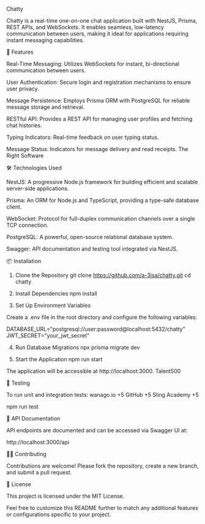 Chatty

Chatty is a real-time one-on-one chat application built with NestJS, Prisma, REST APIs, and WebSockets. It enables seamless, low-latency communication between users, making it ideal for applications requiring instant messaging capabilities.

🚀 Features

Real-Time Messaging: Utilizes WebSockets for instant, bi-directional communication between users.

User Authentication: Secure login and registration mechanisms to ensure user privacy.

Message Persistence: Employs Prisma ORM with PostgreSQL for reliable message storage and retrieval.

RESTful API: Provides a REST API for managing user profiles and fetching chat histories.

Typing Indicators: Real-time feedback on user typing status.

Message Status: Indicators for message delivery and read receipts.
The Right Software

🛠️ Technologies Used

NestJS: A progressive Node.js framework for building efficient and scalable server-side applications.

Prisma: An ORM for Node.js and TypeScript, providing a type-safe database client.

WebSocket: Protocol for full-duplex communication channels over a single TCP connection.

PostgreSQL: A powerful, open-source relational database system.

Swagger: API documentation and testing tool integrated via NestJS.

📦 Installation

1. Clone the Repository
   git clone https://github.com/a-3isa/chatty.git
   cd chatty

2. Install Dependencies
   npm install

3. Set Up Environment Variables

Create a .env file in the root directory and configure the following variables:

DATABASE_URL="postgresql://user:password@localhost:5432/chatty"
JWT_SECRET="your_jwt_secret"

4. Run Database Migrations
   npx prisma migrate dev

5. Start the Application
   npm run start

The application will be accessible at http://localhost:3000.
Talent500

🧪 Testing

To run unit and integration tests:
wanago.io
+5
GitHub
+5
Sling Academy
+5

npm run test

📄 API Documentation

API endpoints are documented and can be accessed via Swagger UI at:

http://localhost:3000/api

🧑‍💻 Contributing

Contributions are welcome! Please fork the repository, create a new branch, and submit a pull request.

📄 License

This project is licensed under the MIT License.

Feel free to customize this README further to match any additional features or configurations specific to your project.
